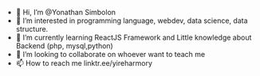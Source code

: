 - 👋 Hi, I’m @Yonathan Simbolon
- 👀 I’m interested in programming language, webdev, data science, data structure.
- 🌱 I’m currently learning ReactJS Framework and Little knowledge about Backend (php, mysql,python)
- 💞️ I’m looking to collaborate on whoever want to teach me
- 📫 How to reach me linktr.ee/yireharmory

<!---
mvgfwd/mvgfwd is a ✨ special ✨ repository because its `README.md` (this file) appears on your GitHub profile.
You can click the Preview link to take a look at your changes.
--->
